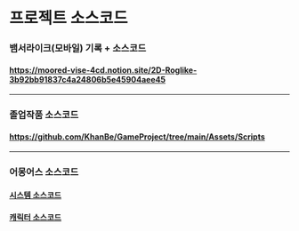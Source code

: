 # 프로젝트 소스코드

### 뱀서라이크(모바일) 기록 + 소스코드
#### https://moored-vise-4cd.notion.site/2D-Roglike-3b92bb91837c4a24806b5e45904aee45
---
### 졸업작품 소스코드
#### https://github.com/KhanBe/GameProject/tree/main/Assets/Scripts
---
### 어몽어스 소스코드
#### [시스템 소스코드](https://github.com/KhanBe/AmongUs-Project/tree/main/Assets/Scripts)
#### [캐릭터 소스코드](https://github.com/KhanBe/AmongUs-Project/tree/main/Assets/Character/Scripts)


